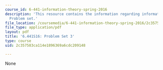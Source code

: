 ```yaml
---
course_id: 6-441-information-theory-spring-2016
description: 'This resource contains the information regarding information theory:
  Problem set.'
file_location: /coursemedia/6-441-information-theory-spring-2016/2c357583ca114e1896369a6cdc209148_MIT6_441S16_problem_set3.pdf
file_type: application/pdf
layout: pdf
title: '6.441S16: Problem Set 3'
type: course
uid: 2c357583ca114e1896369a6cdc209148

---
```

None